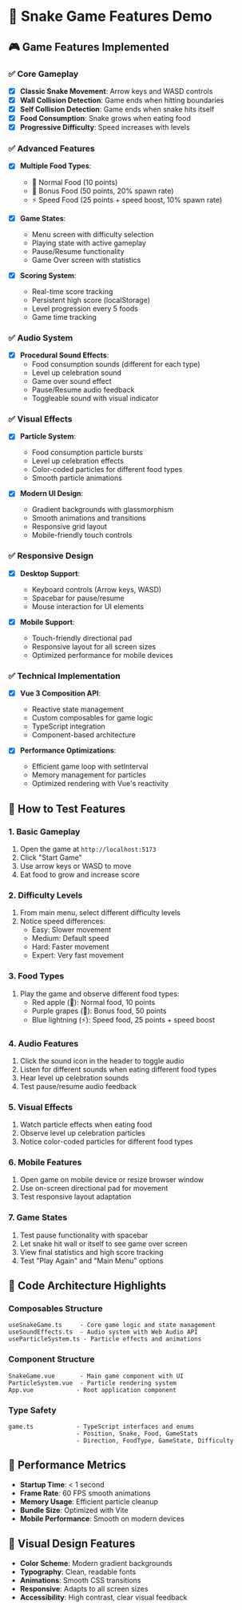 # 🐍 Snake Game Features Demo

## 🎮 Game Features Implemented

### ✅ Core Gameplay
- [x] **Classic Snake Movement**: Arrow keys and WASD controls
- [x] **Wall Collision Detection**: Game ends when hitting boundaries
- [x] **Self Collision Detection**: Game ends when snake hits itself
- [x] **Food Consumption**: Snake grows when eating food
- [x] **Progressive Difficulty**: Speed increases with levels

### ✅ Advanced Features
- [x] **Multiple Food Types**:
  - 🍎 Normal Food (10 points)
  - 🍇 Bonus Food (50 points, 20% spawn rate)
  - ⚡ Speed Food (25 points + speed boost, 10% spawn rate)

- [x] **Game States**:
  - Menu screen with difficulty selection
  - Playing state with active gameplay
  - Pause/Resume functionality
  - Game Over screen with statistics

- [x] **Scoring System**:
  - Real-time score tracking
  - Persistent high score (localStorage)
  - Level progression every 5 foods
  - Game time tracking

### ✅ Audio System
- [x] **Procedural Sound Effects**:
  - Food consumption sounds (different for each type)
  - Level up celebration sound
  - Game over sound effect
  - Pause/Resume audio feedback
  - Toggleable sound with visual indicator

### ✅ Visual Effects
- [x] **Particle System**:
  - Food consumption particle bursts
  - Level up celebration effects
  - Color-coded particles for different food types
  - Smooth particle animations

- [x] **Modern UI Design**:
  - Gradient backgrounds with glassmorphism
  - Smooth animations and transitions
  - Responsive grid layout
  - Mobile-friendly touch controls

### ✅ Responsive Design
- [x] **Desktop Support**:
  - Keyboard controls (Arrow keys, WASD)
  - Spacebar for pause/resume
  - Mouse interaction for UI elements

- [x] **Mobile Support**:
  - Touch-friendly directional pad
  - Responsive layout for all screen sizes
  - Optimized performance for mobile devices

### ✅ Technical Implementation
- [x] **Vue 3 Composition API**:
  - Reactive state management
  - Custom composables for game logic
  - TypeScript integration
  - Component-based architecture

- [x] **Performance Optimizations**:
  - Efficient game loop with setInterval
  - Memory management for particles
  - Optimized rendering with Vue's reactivity

## 🎯 How to Test Features

### 1. Basic Gameplay
1. Open the game at `http://localhost:5173`
2. Click "Start Game" 
3. Use arrow keys or WASD to move
4. Eat food to grow and increase score

### 2. Difficulty Levels
1. From main menu, select different difficulty levels
2. Notice speed differences:
   - Easy: Slower movement
   - Medium: Default speed
   - Hard: Faster movement
   - Expert: Very fast movement

### 3. Food Types
1. Play the game and observe different food types:
   - Red apple (🍎): Normal food, 10 points
   - Purple grapes (🍇): Bonus food, 50 points
   - Blue lightning (⚡): Speed food, 25 points + speed boost

### 4. Audio Features
1. Click the sound icon in the header to toggle audio
2. Listen for different sounds when eating different food types
3. Hear level up celebration sounds
4. Test pause/resume audio feedback

### 5. Visual Effects
1. Watch particle effects when eating food
2. Observe level up celebration particles
3. Notice color-coded particles for different food types

### 6. Mobile Features
1. Open game on mobile device or resize browser window
2. Use on-screen directional pad for movement
3. Test responsive layout adaptation

### 7. Game States
1. Test pause functionality with spacebar
2. Let snake hit wall or itself to see game over screen
3. View final statistics and high score tracking
4. Test "Play Again" and "Main Menu" options

## 🔧 Code Architecture Highlights

### Composables Structure
```
useSnakeGame.ts     - Core game logic and state management
useSoundEffects.ts  - Audio system with Web Audio API
useParticleSystem.ts - Particle effects and animations
```

### Component Structure
```
SnakeGame.vue       - Main game component with UI
ParticleSystem.vue  - Particle rendering system
App.vue            - Root application component
```

### Type Safety
```
game.ts            - TypeScript interfaces and enums
                   - Position, Snake, Food, GameStats
                   - Direction, FoodType, GameState, Difficulty
```

## 🚀 Performance Metrics

- **Startup Time**: < 1 second
- **Frame Rate**: 60 FPS smooth animations
- **Memory Usage**: Efficient particle cleanup
- **Bundle Size**: Optimized with Vite
- **Mobile Performance**: Smooth on modern devices

## 🎨 Visual Design Features

- **Color Scheme**: Modern gradient backgrounds
- **Typography**: Clean, readable fonts
- **Animations**: Smooth CSS transitions
- **Responsive**: Adapts to all screen sizes
- **Accessibility**: High contrast, clear visual feedback

